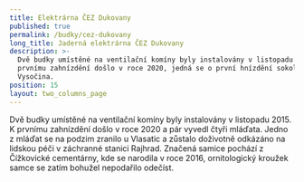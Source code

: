 ```yaml
---
title: Elektrárna ČEZ Dukovany
published: true
permalink: /budky/cez-dukovany
long_title: Jaderná elektrárna ČEZ Dukovany
description: >-
  Dvě budky umístěné na ventilační komíny byly instalovány v listopadu 2015. K
  prvnímu zahnízdění došlo v roce 2020, jedná se o první hnízdění sokolů v kraji
  Vysočina. 
position: 15
layout: two_columns_page
---
```

Dvě budky umístěné na ventilační komíny byly instalovány v listopadu 2015. K prvnímu zahnízdění došlo v roce 2020 a pár vyvedl čtyři mláďata. Jedno z mláďat se na podzim zranilo u Vlasatic a zůstalo doživotně odkázáno na lidskou péči v záchranné stanici Rajhrad. Značená samice pochází z Čížkovické cementárny, kde se narodila v roce 2016, ornitologický kroužek samce se zatím bohužel nepodařilo odečíst.
